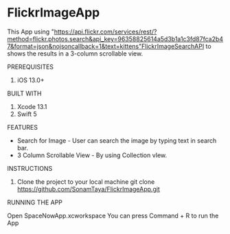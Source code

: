# FlickrImageApp

This App using "https://api.flickr.com/services/rest/?method=flickr.photos.search&api_key=96358825614a5d3b1a1c3fd87fca2b47&format=json&nojsoncallback=1&text=kittens"FlickrImageSearchAPI to shows the results in a 3-column scrollable view.

PREREQUISITES

1. iOS 13.0+

BUILT WITH

1.  Xcode 13.1
2.  Swift 5

FEATURES

* Search for Image - User can search the image by typing text in search bar.
* 3 Column Scrollable View - By using Collection vIew.


INSTRUCTIONS

1. Clone the project to your local machine
	git clone https://github.com/SonamTaya/FlickrImageApp.git

RUNNING THE APP

Open SpaceNowApp.xcworkspace
You can press Command + R to run the App

